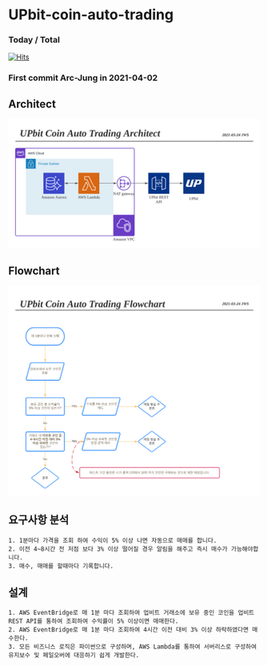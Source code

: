 # UPbit-coin-auto-trading
### Today / Total
[![Hits](https://hits.seeyoufarm.com/api/count/incr/badge.svg?url=https%3A%2F%2Fgithub.com%2FArc-Jung%2FUPbit-coin-auto-trading&count_bg=%2379C83D&title_bg=%23555555&icon=&icon_color=%23E7E7E7&title=hits&edge_flat=false)](https://hits.seeyoufarm.com)
### First commit Arc-Jung  in 2021-04-02
## Architect
![Upbit_Coin_Auto_Trading_Architect.png](/Upbit_Coin_Auto_Trading_Architect.png)

## Flowchart
![Upbit_Coin_Auto_Trading_Flowchart.png](/Upbit_Coin_Auto_Trading_Flowchart.png)

## 요구사항 분석
	1. 1분마다 가격을 조회 하여 수익이 5% 이상 나면 자동으로 매매를 합니다.
	2. 이전 4~8시간 전 저점 보다 3% 이상 떨어질 경우 알림을 해주고 즉시 매수가 가능해야합니다.
	3. 매수, 매매를 할때마다 기록합니다.

## 설계
	1. AWS EventBridge로 매 1분 마다 조회하여 업비트 거래소에 보유 중인 코인을 업비트 REST API를 통하여 조회하여 수익률이 5% 이상이면 매매한다.
	2. AWS EventBridge로 매 1분 마다 조회하여 4시간 이전 대비 3% 이상 하락하였다면 매수한다.
	3. 모든 비즈니스 로직은 파이썬으로 구성하며, AWS Lambda를 통하여 서버리스로 구성하여 유지보수 및 페일오버에 대응하기 쉽게 개발한다.